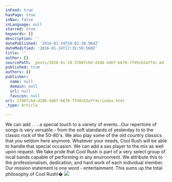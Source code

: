 ```yaml
---
inFeed: true
hasPage: true
inNav: false
inLanguage: null
starred: true
keywords: []
description: ''
datePublished: '2016-01-24T18:02:30.964Z'
dateModified: '2016-01-24T17:35:59.560Z'
title: ''
author: []
sourcePath: _posts/2016-01-24-3788fc6d-d346-4d6f-b670-7f49c63aff4c.md
published: true
authors: []
publisher:
  name: null
  domain: null
  url: null
  favicon: null
url: 3788fc6d-d346-4d6f-b670-7f49c63aff4c/index.html
_type: Article

---
```

We can add . . . a special touch to a variety of
events...Our repertoire of songs is very versatile - from the soft standards of
yesterday to to the classic rock of the 50-80's. We also play some of the old country classics that you seldom here anymore.
Whatever your needs, Cool Rush will be able to handle that special occasion. We
can add a sax player to the mix as well upon request. We take pride that Cool
Rush is part of a very select group of local bands capable of performing in any
environment. We attribute this to the professionalism, dedication, and hard
work of each individual member. Our mission statement is one word -
entertainment. This sums up the total philosophy of Cool Rush!�
![](https://the-grid-user-content.s3-us-west-2.amazonaws.com/950b9739-8927-4f23-8131-65006268159a.jpg)